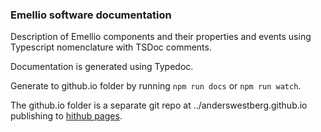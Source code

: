 ### Emellio software documentation

Description of Emellio components and their properties and events using Typescript nomenclature with TSDoc comments.

Documentation is generated using Typedoc.

Generate to github.io folder by running `npm run docs` or `npm run watch`.

The github.io folder is a separate git repo at ../anderswestberg.github.io publishing to [hithub pages](https://anderswestberg.github.io).
